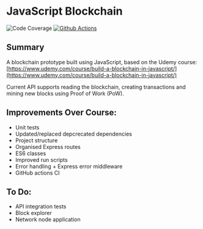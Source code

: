 # JavaScript Blockchain

![Code Coverage](https://img.shields.io/nycrc/thejamespower/js-blockchain?config=.nycrc&preferredThreshold=lines "Code coverage")
[![Github Actions](https://github.com/thejamespower/js-blockchain/actions/workflows/ci.yml/badge.svg)](https://github.com/thejamespower/js-blockchain/actions/workflows/ci.yml)

## Summary

A blockchain prototype built using JavaScript, based on the Udemy course: [https://www.udemy.com/course/build-a-blockchain-in-javascript/](https://www.udemy.com/course/build-a-blockchain-in-javascript/)

Current API supports reading the blockchain, creating transactions and mining new blocks using Proof of Work (PoW).

## Improvements Over Course:
- Unit tests
- Updated/replaced depcrecated dependencies
- Project structure
- Organised Express routes
- ES6 classes
- Improved run scripts
- Error handling + Express error middleware
- GitHub actions CI

## To Do:
- API integration tests
- Block explorer
- Network node application
